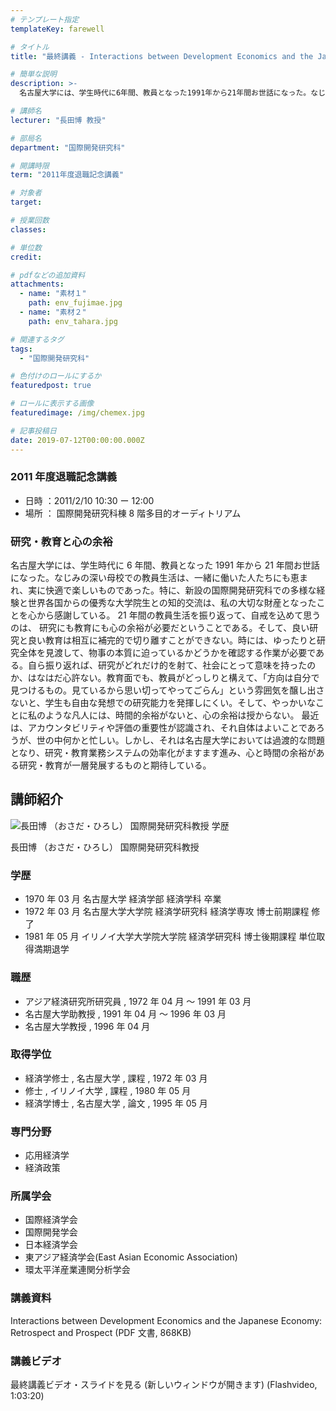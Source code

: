 ```yaml
---
# テンプレート指定
templateKey: farewell

# タイトル
title: "最終講義 - Interactions between Development Economics and the Japanese Economy : Retrospect and Prospect（開発経済学と日本経済をめぐって：回顧と展望）"

# 簡単な説明
description: >-
  名古屋大学には、学生時代に6年間、教員となった1991年から21年間お世話になった。なじみの深い母校での教員生活は、一緒に働いた人たちにも恵まれ、実に快適で楽しいものであった。特に、新設の国際開発研究科での多様な経験と世界各国からの優秀な大学院生との知的交流は、私の大切な財産となったことを心から感謝している。 21年間の教員生活を振り返って、自戒を込めて思うのは、 研究にも教育にも心の余裕が必要だということである。そして、良い研究と良い教育は相互に補完的で切り離すことができない。時には、ゆったりと研究全体を見渡して、物事の本質に迫っているかどうかを確認する作業が必要である。自ら振り返れば、研究がどれだけ的を射て、社会にとって意味を持ったのか、はなはだ心許ない。教育面でも、教員がどっしりと構えて、「方向は自分で見つけるもの。見ているから思い切ってやってごらん」という雰囲気を醸し出さないと、学生も自由な発想での研究能力を発揮しにくい。そして、やっかいなことに私のような凡人には、時間的余裕がないと、心の余裕は授からない。 最近は、アカウンタビリティや評価の重要性が認識され、それ自体はよいことであろうが、世の中何かと忙しい。しかし、それは名古屋大学においては過渡的な問題となり、研究・教育業務システムの効率化がますます進み、心と時間の余裕がある研究・教育が一層発展するものと期待している。

# 講師名
lecturer: "長田博 教授"

# 部局名
department: "国際開発研究科"

# 開講時限
term: "2011年度退職記念講義"

# 対象者
target:

# 授業回数
classes:

# 単位数
credit:

# pdfなどの追加資料
attachments:
  - name: "素材１"
    path: env_fujimae.jpg
  - name: "素材２"
    path: env_tahara.jpg

# 関連するタグ
tags:
  - "国際開発研究科"

# 色付けのロールにするか
featuredpost: true

# ロールに表示する画像
featuredimage: /img/chemex.jpg

# 記事投稿日
date: 2019-07-12T00:00:00.000Z
---
```


### 2011 年度退職記念講義

- 日時 ：2011/2/10 10:30 ー 12:00
- 場所 ： 国際開発研究科棟 8 階多目的オーディトリアム

### 研究・教育と心の余裕

名古屋大学には、学生時代に 6 年間、教員となった 1991 年から 21 年間お世話になった。なじみの深い母校での教員生活は、一緒に働いた人たちにも恵まれ、実に快適で楽しいものであった。特に、新設の国際開発研究科での多様な経験と世界各国からの優秀な大学院生との知的交流は、私の大切な財産となったことを心から感謝している。 21 年間の教員生活を振り返って、自戒を込めて思うのは、 研究にも教育にも心の余裕が必要だということである。そして、良い研究と良い教育は相互に補完的で切り離すことができない。時には、ゆったりと研究全体を見渡して、物事の本質に迫っているかどうかを確認する作業が必要である。自ら振り返れば、研究がどれだけ的を射て、社会にとって意味を持ったのか、はなはだ心許ない。教育面でも、教員がどっしりと構えて、「方向は自分で見つけるもの。見ているから思い切ってやってごらん」という雰囲気を醸し出さないと、学生も自由な発想での研究能力を発揮しにくい。そして、やっかいなことに私のような凡人には、時間的余裕がないと、心の余裕は授からない。 最近は、アカウンタビリティや評価の重要性が認識され、それ自体はよいことであろうが、世の中何かと忙しい。しかし、それは名古屋大学においては過渡的な問題となり、研究・教育業務システムの効率化がますます進み、心と時間の余裕がある研究・教育が一層発展するものと期待している。

## 講師紹介

![長田博 （おさだ・ひろし） 国際開発研究科教授 学歴](./img/s_osada.png)

長田博 （おさだ・ひろし） 国際開発研究科教授

### 学歴

- 1970 年 03 月 名古屋大学 経済学部 経済学科 卒業
- 1972 年 03 月 名古屋大学大学院 経済学研究科 経済学専攻 博士前期課程 修了
- 1981 年 05 月 イリノイ大学大学院大学院 経済学研究科 博士後期課程 単位取得満期退学

### 職歴

- アジア経済研究所研究員 , 1972 年 04 月 〜 1991 年 03 月
- 名古屋大学助教授 , 1991 年 04 月 〜 1996 年 03 月
- 名古屋大学教授 , 1996 年 04 月

### 取得学位

- 経済学修士 , 名古屋大学 , 課程 , 1972 年 03 月
- 修士 , イリノイ大学 , 課程 , 1980 年 05 月
- 経済学博士 , 名古屋大学 , 論文 , 1995 年 05 月

### 専門分野

- 応用経済学
- 経済政策

### 所属学会

- 国際経済学会
- 国際開発学会
- 日本経済学会
- 東アジア経済学会(East Asian Economic Association)
- 環太平洋産業連関分析学会

### 講義資料

Interactions between Development Economics and the Japanese Economy: Retrospect and Prospect (PDF 文書, 868KB)

### 講義ビデオ

最終講義ビデオ・スライドを見る (新しいウィンドウが開きます) (Flashvideo, 1:03:20)
